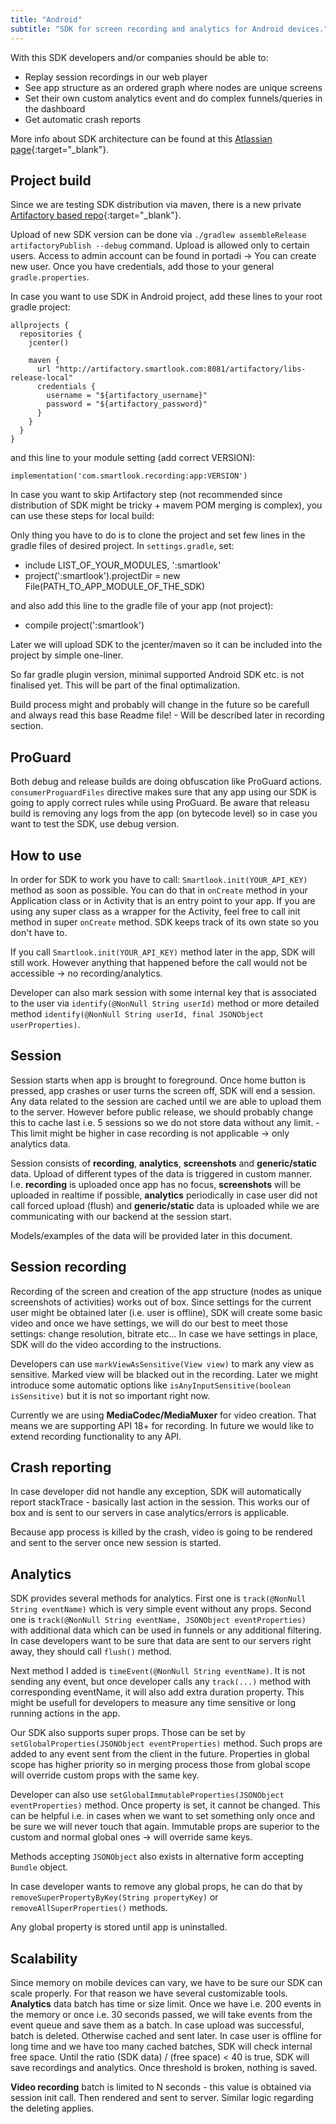 ```yaml
---
title: "Android"
subtitle: "SDK for screen recording and analytics for Android devices."
---
```


With this SDK developers and/or companies should be able to:

* Replay session recordings in our web player
* See app structure as an ordered graph where nodes are unique screens
* Set their own custom analytics event and do complex funnels/queries in the dashboard
* Get automatic crash reports

More info about SDK architecture can be found at this [Atlassian page](https://smartsupp.atlassian.net/wiki/spaces/DEV/pages/30539777/Android+SDK){:target="_blank"}.

## Project build

Since we are testing SDK distribution via maven, there is a new private [Artifactory based repo](http://artifactory.smartlook.com:8081/artifactory/){:target="_blank"}.

Upload of new SDK version can be done via `./gradlew assembleRelease artifactoryPublish --debug` command. Upload is allowed only to certain users. Access to admin account can be found in portadi -> You can create new user. Once you have credentials, add those to your general `gradle.properties`.

In case you want to use SDK in Android project, add these lines to your root gradle project:

```android
allprojects {
  repositories {
    jcenter()

    maven {
      url "http://artifactory.smartlook.com:8081/artifactory/libs-release-local"
      credentials {
        username = "${artifactory_username}"
        password = "${artifactory_password}"
      }
    }
  }
}
```

and this line to your module setting (add correct VERSION):

`implementation('com.smartlook.recording:app:VERSION')`

In case you want to skip Artifactory step (not recommended since distribution of SDK might be tricky + mavem POM merging is complex), you can use these steps for local build:

Only thing you have to do is to clone the project and set few lines in the gradle files of desired project. In `settings.gradle`, set:

* include LIST_OF_YOUR_MODULES, ':smartlook'
* project(':smartlook').projectDir = new File(PATH_TO_APP_MODULE_OF_THE_SDK)

and also add this line to the gradle file of your app (not project):

* compile project(':smartlook')

Later we will upload SDK to the jcenter/maven so it can be included into the project by simple one-liner.

So far gradle plugin version, minimal supported Android SDK etc. is not finalised yet. This will be part of the final optimalization.

Build process might and probably will change in the future so be carefull and always read this base Readme file! - Will be described later in recording section.

## ProGuard
Both debug and release builds are doing obfuscation like ProGuard actions. `consumerProguardFiles` directive makes sure that any app using our SDK is going to apply correct rules while using ProGuard. Be aware that releasu build is removing any logs from the app (on bytecode level) so in case you want to test the SDK, use debug version.

## How to use
In order for SDK to work you have to call: `Smartlook.init(YOUR_API_KEY)` method as soon as possible. You can do that in `onCreate` method in your Application class or in Activity that is an entry point to your app. If you are using any super class as a wrapper for the Activity, feel free to call init method in super `onCreate` method. SDK keeps track of its own state so you don't have to.

If you call `Smartlook.init(YOUR_API_KEY)` method later in the app, SDK will still work. However anything that happened before the call would not be accessible -> no recording/analytics.

Developer can also mark session with some internal key that is associated to the user via `identify(@NonNull String userId)` method or more detailed method `identify(@NonNull String userId, final JSONObject userProperties)`.

## Session
Session starts when app is brought to foreground. Once home button is pressed, app crashes or user turns the screen off, SDK will end a session. Any data related to the session are cached until we are able to upload them to the server. However before public release, we should probably change this to cache last i.e. 5 sessions so we do not store data without any limit. - This limit might be higher in case recording is not applicable -> only analytics data.

Session consists of **recording**, **analytics**, **screenshots** and **generic/static** data. Upload of different types of the data is triggered in custom manner. I.e. **recording** is uploaded once app has no focus, **screenshots** will be uploaded in realtime if possible, **analytics** periodically in case user did not call forced upload (flush) and **generic/static** data is uploaded while we are communicating with our backend at the session start.

Models/examples of the data will be provided later in this document.

## Session recording
Recording of the screen and creation of the app structure (nodes as unique screenshots of activities) works out of box. Since settings for the current user might be obtained later (i.e. user is offline), SDK will create some basic video and once we have settings, we will do our best to meet those settings: change resolution, bitrate etc... In case we have settings in place, SDK will do the video according to the instructions.

Developers can use `markViewAsSensitive(View view)` to mark any view as sensitive. Marked view will be blacked out in the recording. Later we might introduce some automatic options like `isAnyInputSensitive(boolean isSensitive)` but it is not so important right now.

Currently we are using **MediaCodec/MediaMuxer** for video creation. That means we are supporting API 18+ for recording. In future we would like to extend recording functionality to any API.

## Crash reporting
In case developer did not handle any exception, SDK will automatically report stackTrace - basically last action in the session. This works our of box and is sent to our servers in case analytics/errors is applicable.

Because app process is killed by the crash, video is going to be rendered and sent to the server once new session is started.

## Analytics
SDK provides several methods for analytics. First one is `track(@NonNull String eventName)` which is very simple event without any props. Second one is `track(@NonNull String eventName, JSONObject eventProperties)` with additional data which can be used in funnels or any additional filtering. In case developers want to be sure that data are sent to our servers right away, they should call `flush()` method.

Next method I added is `timeEvent(@NonNull String eventName)`. It is not sending any event, but once developer calls any `track(...)` method with corresponding eventName, it will also add extra duration property. This might be usefull for developers to measure any time sensitive or long running actions in the app.

Our SDK also supports super props. Those can be set by `setGlobalProperties(JSONObject eventProperties)` method. Such props are added to any event sent from the client in the future. Properties in global scope has higher priority so in merging process those from global scope will override custom props with the same key.

Developer can also use `setGlobalImmutableProperties(JSONObject eventProperties)` method. Once property is set, it cannot be changed. This can be helpful i.e. in cases when we want to set something only once and be sure we will never touch that again.
Immutable props are superior to the custom and normal global ones -> will override same keys.

Methods accepting `JSONObject` also exists in alternative form accepting `Bundle` object.

In case developer wants to remove any global props, he can do that by `removeSuperPropertyByKey(String propertyKey)` or `removeAllSuperProperties()` methods.

Any global property is stored until app is uninstalled.

## Scalability
Since memory on mobile devices can vary, we have to be sure our SDK can scale properly. For that reason we have several customizable tools. **Analytics** data batch has time or size limit. Once we have i.e. 200 events in the memory or once i.e. 30 seconds passed, we will take events from the event queue and save them as a batch. In case upload was successful, batch is deleted. Otherwise cached and sent later. In case user is offline for long time and we have too many cached batches, SDK will check internal free space. Until the ratio (SDK data) / (free space) < 40 is true, SDK will save recordings and analytics. Once threshold is broken, nothing is saved.

**Video recording** batch is limited to N seconds - this value is obtained via session init call. Then rendered and sent to server. Similar logic regarding the deleting applies.